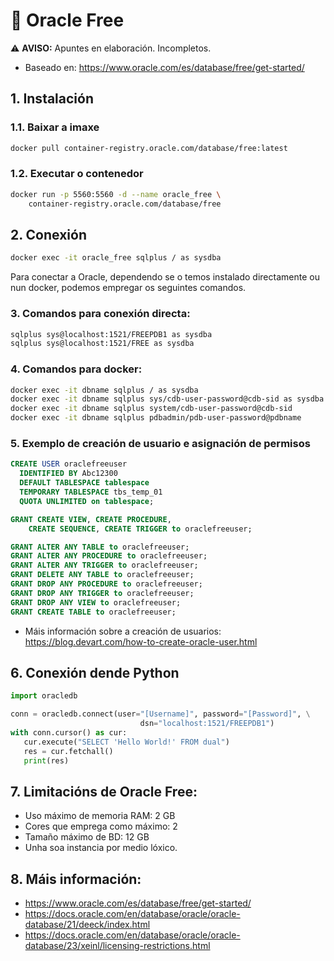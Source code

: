 # 🧾 Oracle Free

⚠️ **AVISO:** Apuntes en elaboración. Incompletos.

 - Baseado en: <https://www.oracle.com/es/database/free/get-started/>

## 1. Instalación

### 1.1. Baixar a imaxe

``` bash
docker pull container-registry.oracle.com/database/free:latest
```

### 1.2. Executar o contenedor

``` bash
docker run -p 5560:5560 -d --name oracle_free \
    container-registry.oracle.com/database/free
```

## 2. Conexión

``` bash
docker exec -it oracle_free sqlplus / as sysdba
```

Para conectar a Oracle, dependendo se o temos instalado directamente ou nun docker, podemos empregar os seguintes comandos.

### 3. Comandos para conexión directa:

``` bash
sqlplus sys@localhost:1521/FREEPDB1 as sysdba
sqlplus sys@localhost:1521/FREE as sysdba
```

### 4. Comandos para docker:

``` bash
docker exec -it dbname sqlplus / as sysdba
docker exec -it dbname sqlplus sys/cdb-user-password@cdb-sid as sysdba
docker exec -it dbname sqlplus system/cdb-user-password@cdb-sid
docker exec -it dbname sqlplus pdbadmin/pdb-user-password@pdbname
```

### 5. Exemplo de creación de usuario e asignación de permisos

``` sql
CREATE USER oraclefreeuser
  IDENTIFIED BY Abc12300 
  DEFAULT TABLESPACE tablespace
  TEMPORARY TABLESPACE tbs_temp_01
  QUOTA UNLIMITED on tablespace;
```

``` sql
GRANT CREATE VIEW, CREATE PROCEDURE,
    CREATE SEQUENCE, CREATE TRIGGER to oraclefreeuser;

GRANT ALTER ANY TABLE to oraclefreeuser;
GRANT ALTER ANY PROCEDURE to oraclefreeuser;
GRANT ALTER ANY TRIGGER to oraclefreeuser;
GRANT DELETE ANY TABLE to oraclefreeuser;
GRANT DROP ANY PROCEDURE to oraclefreeuser;
GRANT DROP ANY TRIGGER to oraclefreeuser;
GRANT DROP ANY VIEW to oraclefreeuser;
GRANT CREATE TABLE to oraclefreeuser;
```

- Máis información sobre a creación de usuarios: <https://blog.devart.com/how-to-create-oracle-user.html>

## 6. Conexión dende Python

``` py title="oracle.py"
import oracledb

conn = oracledb.connect(user="[Username]", password="[Password]", \
                             dsn="localhost:1521/FREEPDB1")
with conn.cursor() as cur:
   cur.execute("SELECT 'Hello World!' FROM dual")
   res = cur.fetchall()
   print(res)
```


## 7. Limitacións de Oracle Free:

- Uso máximo de memoria RAM: 2 GB
- Cores que emprega como máximo: 2
- Tamaño máximo de BD: 12 GB
- Unha soa instancia por medio lóxico.
   

## 8. Máis información:

- <https://www.oracle.com/es/database/free/get-started/>
- <https://docs.oracle.com/en/database/oracle/oracle-database/21/deeck/index.html>
- <https://docs.oracle.com/en/database/oracle/oracle-database/23/xeinl/licensing-restrictions.html>
